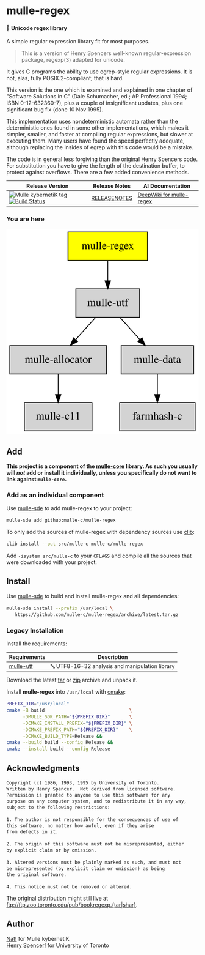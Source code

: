 # mulle-regex

#### 📣 Unicode regex library

A simple regular expression library fit for most purposes.

> This is a version of Henry Spencers well-known regular-expression package,
> regexp(3) adapted for unicode.

It gives C programs the ability to use egrep-style regular expressions.
It is not, alas, fully POSIX.2-compliant; that is hard.

This version is the one which is examined and explained in one chapter of
"Software Solutions in C" (Dale Schumacher, ed.; AP Professional 1994;
ISBN 0-12-632360-7), plus a couple of insignificant updates, plus one
significant bug fix (done 10 Nov 1995).

This implementation uses nondeterministic automata rather than the
deterministic ones found in some other implementations, which makes it
simpler, smaller, and faster at compiling regular expressions, but slower
at executing them.  Many users have found the speed perfectly adequate,
although replacing the insides of egrep with this code would be a mistake.

The code is in general less forgiving than the original Henry Spencers code.
For substitution you have to give the length of the destination buffer,
to protect against overflows. There are a few added convenience methods.



| Release Version                                       | Release Notes  | AI Documentation
|-------------------------------------------------------|----------------|---------------
| ![Mulle kybernetiK tag](https://img.shields.io/github/tag/mulle-c/mulle-regex.svg) [![Build Status](https://github.com/mulle-c/mulle-regex/workflows/CI/badge.svg)](//github.com/mulle-c/mulle-regex/actions) | [RELEASENOTES](RELEASENOTES.md) | [DeepWiki for mulle-regex](https://deepwiki.com/mulle-c/mulle-regex)






### You are here

![Overview](overview.dot.svg)





## Add

**This project is a component of the [mulle-core](//github.com/mulle-core/mulle-core) library. As such you usually will *not* add or install it
individually, unless you specifically do not want to link against
`mulle-core`.**


### Add as an individual component

Use [mulle-sde](//github.com/mulle-sde) to add mulle-regex to your project:

``` sh
mulle-sde add github:mulle-c/mulle-regex
```

To only add the sources of mulle-regex with dependency
sources use [clib](https://github.com/clibs/clib):


``` sh
clib install --out src/mulle-c mulle-c/mulle-regex
```

Add `-isystem src/mulle-c` to your `CFLAGS` and compile all the sources that were downloaded with your project.


## Install

Use [mulle-sde](//github.com/mulle-sde) to build and install mulle-regex and all dependencies:

``` sh
mulle-sde install --prefix /usr/local \
   https://github.com/mulle-c/mulle-regex/archive/latest.tar.gz
```

### Legacy Installation

Install the requirements:

| Requirements                                 | Description
|----------------------------------------------|-----------------------
| [mulle-utf](https://github.com/mulle-c/mulle-utf)             | 🔤 UTF8-16-32 analysis and manipulation library

Download the latest [tar](https://github.com/mulle-c/mulle-regex/archive/refs/tags/latest.tar.gz) or [zip](https://github.com/mulle-c/mulle-regex/archive/refs/tags/latest.zip) archive and unpack it.

Install **mulle-regex** into `/usr/local` with [cmake](https://cmake.org):

``` sh
PREFIX_DIR="/usr/local"
cmake -B build                               \
      -DMULLE_SDK_PATH="${PREFIX_DIR}"       \
      -DCMAKE_INSTALL_PREFIX="${PREFIX_DIR}" \
      -DCMAKE_PREFIX_PATH="${PREFIX_DIR}"    \
      -DCMAKE_BUILD_TYPE=Release &&
cmake --build build --config Release &&
cmake --install build --config Release
```

## Acknowledgments

```
Copyright (c) 1986, 1993, 1995 by University of Toronto.
Written by Henry Spencer.  Not derived from licensed software.
Permission is granted to anyone to use this software for any
purpose on any computer system, and to redistribute it in any way,
subject to the following restrictions:

1. The author is not responsible for the consequences of use of
this software, no matter how awful, even if they arise
from defects in it.

2. The origin of this software must not be misrepresented, either
by explicit claim or by omission.

3. Altered versions must be plainly marked as such, and must not
be misrepresented (by explicit claim or omission) as being
the original software.

4. This notice must not be removed or altered.
```

The original distribution might still live at ftp://ftp.zoo.toronto.edu/pub/bookregexp.{tar|shar}.

## Author

[Nat!](https://mulle-kybernetik.com/weblog) for Mulle kybernetiK  
[Henry Spencer!]() for University of Toronto  



